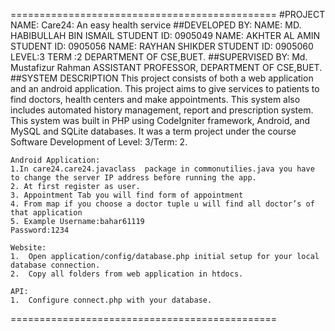 ==============================================
#PROJECT NAME: Care24: An easy health service
##DEVELOPED BY: 
	NAME:  MD. HABIBULLAH BIN ISMAIL
	STUDENT ID: 0905049
	NAME:  AKHTER AL AMIN
	STUDENT ID: 0905056
	NAME:  RAYHAN SHIKDER
	STUDENT ID: 0905060
	LEVEL:3
	TERM :2
	DEPARTMENT OF CSE,BUET.
##SUPERVISED BY:
	Md. Mustafizur Rahman
	ASSISTANT PROFESSOR,
	DEPARTMENT OF CSE,BUET. 
##SYSTEM DESCRIPTION
	This project consists of both a web application and an android application. This
	project aims to give services to patients to find doctors, health centers and make appointments. This system also
	includes automated history management, report and prescription system. This system was built in PHP using
	CodeIgniter framework, Android, and MySQL and SQLite databases. It was a term project under the course
	Software Development of Level: 3/Term: 2.
	
	Android Application:
	1.In care24.care24.javaclass  package in commonutilies.java you have to change the server IP address before running the app.
	2. At first register as user.
	3. Appointment Tab you will find form of appointment
	4. From map if you choose a doctor tuple u will find all doctor’s of that application 
	5. Example Username:bahar61119
	Password:1234

	Website:
	1.	Open application/config/database.php initial setup for your local  database connection.
	2.	Copy all folders from web application in htdocs. 
	
	API:
	1.	Configure connect.php with your database.

==============================================
